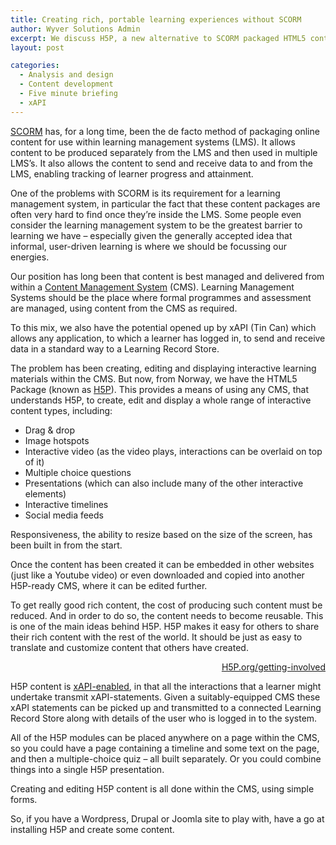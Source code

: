 ```yaml
---
title: Creating rich, portable learning experiences without SCORM
author: Wyver Solutions Admin
excerpt: We discuss H5P, a new alternative to SCORM packaged HTML5 content which allows content to be created, edited and displayed in any H5P-enabled content management system, and then embedded just like a Youtube video.
layout: post

categories:
  - Analysis and design
  - Content development
  - Five minute briefing
  - xAPI
---
```

<a href="http://www.adlnet.gov/capabilities/scorm.html" target="_blank">SCORM</a> has, for a long time, been the de facto method of packaging online content for use within learning management systems (LMS). It allows content to be produced separately from the LMS and then used in multiple LMS&#8217;s. It also allows the content to send and receive data to and from the LMS, enabling tracking of learner progress and attainment.

One of the problems with SCORM is its requirement for a learning management system, in particular the fact that these content packages are often very hard to find once they&#8217;re inside the LMS. Some people even consider the learning management system to be the greatest barrier to learning we have &#8211; especially given the generally accepted idea that informal, user-driven learning is where we should be focussing our energies.

Our position has long been that content is best managed and delivered from within a <a href="http://en.wikipedia.org/wiki/Content_management_system" target="_blank">Content Management System</a> (CMS). Learning Management Systems should be the place where formal programmes and assessment are managed, using content from the CMS as required.

To this mix, we also have the potential opened up by xAPI (Tin Can) which allows any application, to which a learner has logged in, to send and receive data in a standard way to a Learning Record Store.

The problem has been creating, editing and displaying interactive learning materials within the CMS. But now, from Norway, we have the HTML5 Package (known as <a href="http://h5p.org/" target="_blank">H5P</a>). This provides a means of using any CMS, that understands H5P, to create, edit and display a whole range of interactive content types, including:

  * Drag &amp; drop
  * Image hotspots
  * Interactive video (as the video plays, interactions can be overlaid on top of it)
  * Multiple choice questions
  * Presentations (which can also include many of the other interactive elements)
  * Interactive timelines
  * Social media feeds

Responsiveness, the ability to resize based on the size of the screen, has been built in from the start.

Once the content has been created it can be embedded in other websites (just like a Youtube video) or even downloaded and copied into another H5P-ready CMS, where it can be edited further.

<div class="panel">
To get really good rich content, the cost of producing such content must be reduced. And in order to do so, the content needs to become reusable. This is one of the main ideas behind H5P. H5P makes it easy for others to share their rich content with the rest of the world. It should be just as easy to translate and customize content that others have created.

<p style="text-align: right;">
   <a href="http://h5p.org/getting-involved" target="_blank">H5P.org/getting-involved</a>
 </p>
 
</div>

H5P content is <a href="http://h5p.org/documentation/x-api" target="_blank">xAPI-enabled</a>, in that all the interactions that a learner might undertake transmit xAPI-statements. Given a suitably-equipped CMS these xAPI statements can be picked up and transmitted to a connected Learning Record Store along with details of the user who is logged in to the system.

All of the H5P modules can be placed anywhere on a page within the CMS, so you could have a page containing a timeline and some text on the page, and then a multiple-choice quiz &#8211; all built separately. Or you could combine things into a single H5P presentation.

Creating and editing H5P content is all done within the CMS, using simple forms.

So, if you have a Wordpress, Drupal or Joomla site to play with, have a go at installing H5P and create some content.

